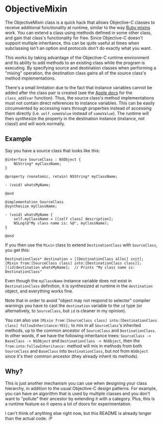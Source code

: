 ObjectiveMixin
==============

The ObjectiveMixin class is a quick hack that allows Objective-C classes to receive additional functionality at runtime, similar to the way [Ruby mixins][1] work. You can extend a class using methods defined in some other class, and gain that class's functionality for free. Since Objective-C doesn't support multiple inheritance, this can be quite useful at times when subclassing isn't an option and protocols don't do exactly what you want.

This works by taking advantage of the Objective-C runtime environment and its ability to add methods to an existing class while the program is executing. By specifying source and destination classes when performing a "mixing" operation, the destination class gains all of the source class's method implementations.

There's a small limitation due to the fact that instance variables cannot be added after the class pair is created (see the [Apple docs][2] for the `class_addIvar` function). Thus, the source class's method implementations must not contain direct references to instance variables. This can be easily circumvented by accessing ivars through properties instead of accessing them directly (i.e. `self.someValue` instead of `someValue`). The runtime will then synthesize the property in the destination instance (instance, not class!) and will work normally.

Example
-------

Say you have a source class that looks like this:

	@interface SourceClass : NSObject {
		NSString* myClassName;
	}
	
	@property (nonatomic, retain) NSString* myClassName;
	
	- (void) whatsMyName;
	
	@end
	
	@implementation SourceClass
	@synthesize myClassName;
	
	- (void) whatsMyName {
		self.myClassName = [[self class] description];
		NSLog(@"My class name is: %@", myClassName);
	}
	
	@end

If you then use the `Mixin` class to extend `DestinationClass` with `SourceClass`, you get this:

	DestinationClass* destination = [[DestinationClass alloc] init];
	[Mixin from:[SourceClass class] into:[DestinationClass class]];
	[(id)destination whatsMyName];	// Prints "My class name is: DestinationClass"

Even though the `myClassName` instance variable does not exist in `DestinationClass` definition, it is synthesized at runtime in the `destination` object, and everything works fine.

Note that in order to avoid "object may not respond to selector" compiler warnings you have to cast the `destination` variable to the `id` type (or alternatively, to `SourceClass`, but `id` is cleaner in my opinion).

You can also use `[Mixin from:[SourceClass class] into:[DestinationClass class] followInheritance:YES];` to mix in all `SourceClass`'s inherited methods, up to the common ancestor of `SourceClass` and `DestinationClass`. In other words, if we have the following inheritance trees: `SourceClass -> BaseClass -> NSObject` and `DestinationClass -> NSObject`, then the `from:into:followInheritance:` method will mix in methods from both `SourceClass` and `BaseClass` into `DestinationClass`, but not from `NSObject` since it's their common ancestor (they already inherit its methods).

Why?
----

This is just another mechanism you can use when designing your class hierarchy, in addition to the usual Objective-C design patterns. For example, you can have an algorithm that is used by multiple classes and you don't want to "pollute" their ancestor by extending it with a category. Plus, this is a runtime feature so it opens a lot of doors for experimentation.

I can't think of anything else right now, but this README is already longer than the actual code. :P

[1]: http://www.ruby-doc.org/docs/ProgrammingRuby/html/tut_modules.html
[2]: https://developer.apple.com/library/ios/#documentation/Cocoa/Reference/ObjCRuntimeRef/Reference/reference.html